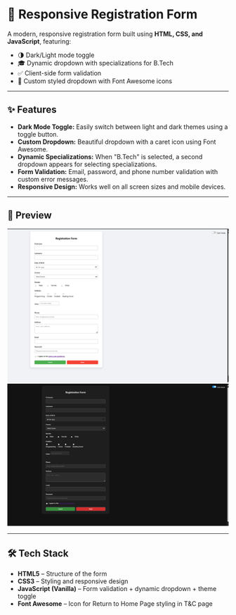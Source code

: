 # 📝 Responsive Registration Form

A modern, responsive registration form built using **HTML, CSS, and JavaScript**, featuring:

- 🌗 Dark/Light mode toggle
- 🎓 Dynamic dropdown with specializations for B.Tech
- ✅ Client-side form validation
- 🎨 Custom styled dropdown with Font Awesome icons

---

## ✨ Features

- **Dark Mode Toggle:** Easily switch between light and dark themes using a toggle button.
- **Custom Dropdown:** Beautiful dropdown with a caret icon using Font Awesome.
- **Dynamic Specializations:** When "B.Tech" is selected, a second dropdown appears for selecting specializations.
- **Form Validation:** Email, password, and phone number validation with custom error messages.
- **Responsive Design:** Works well on all screen sizes and mobile devices.

---

## 📸 Preview

![Registration Form Screenshot 1](preview.png)
![Registration Form Screenshot 2](preview1.png)

---

## 🛠️ Tech Stack

- **HTML5** – Structure of the form
- **CSS3** – Styling and responsive design
- **JavaScript (Vanilla)** – Form validation + dynamic dropdown + theme toggle
- **Font Awesome** – Icon for Return to Home Page styling in T&C page

